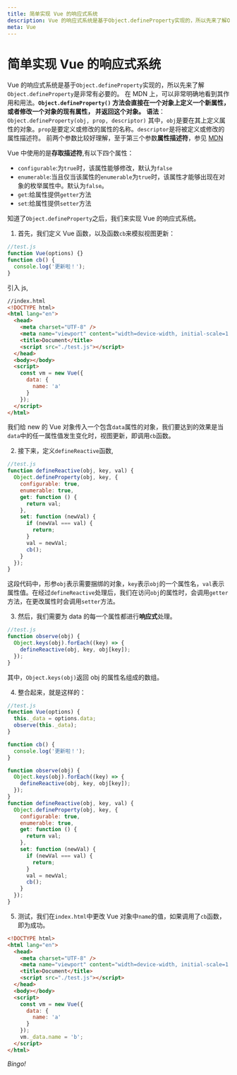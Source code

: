 ```yaml
---
title: 简单实现 Vue 的响应式系统
description: Vue 的响应式系统是基于Object.defineProperty实现的，所以先来了解Object.defineProperty是非常有必要的。
meta: Vue
---
```


# 简单实现 Vue 的响应式系统

Vue 的响应式系统是基于`Object.defineProperty`实现的，所以先来了解`Object.defineProperty`是非常有必要的。
在 MDN 上，可以非常明确地看到其作用和用法。**`Object.defineProperty()` 方法会直接在一个对象上定义一个新属性，或者修改一个对象的现有属性， 并返回这个对象。**
**语法**：`Object.defineProperty(obj, prop, descriptor)`
其中，`obj`是要在其上定义属性的对象。`prop`是要定义或修改的属性的名称。`descriptor`是将被定义或修改的属性描述符。
前两个参数比较好理解，至于第三个参数**属性描述符**，参见 [MDN](https://developer.mozilla.org/zh-CN/docs/Web/JavaScript/Reference/Global_Objects/Object/defineProperty)

Vue 中使用的是**存取描述符**,有以下四个属性：

- `configurable`:为`true`时，该属性能够修改，默认为`false`
- `enumerable`:当且仅当该属性的`enumerable`为`true`时，该属性才能够出现在对象的枚举属性中。默认为`false`。
- `get`:给属性提供`getter`方法
- `set`:给属性提供`setter`方法

知道了`Object.defineProperty`之后，我们来实现 Vue 的响应式系统。

1. 首先，我们定义 Vue 函数，以及函数`cb`来模拟视图更新：

```js
//test.js
function Vue(options) {}
function cb() {
  console.log('更新啦！');
}
```

引入 js,

```html
//index.html
<!DOCTYPE html>
<html lang="en">
  <head>
    <meta charset="UTF-8" />
    <meta name="viewport" content="width=device-width, initial-scale=1.0" />
    <title>Document</title>
    <script src="./test.js"></script>
  </head>
  <body></body>
  <script>
    const vm = new Vue({
      data: {
        name: 'a'
      }
    });
  </script>
</html>
```

我们给 new 的 Vue 对象传入一个包含`data`属性的对象，我们要达到的效果是当`data`中的任一属性值发生变化时，视图更新，即调用`cb`函数。

2. 接下来，定义`defineReactive`函数,

```js
//test.js
function defineReactive(obj, key, val) {
  Object.defineProperty(obj, key, {
    configurable: true,
    enumerable: true,
    get: function () {
      return val;
    },
    set: function (newVal) {
      if (newVal === val) {
        return;
      }
      val = newVal;
      cb();
    }
  });
}
```

这段代码中，形参`obj`表示需要捆绑的对象，`key`表示`obj`的一个属性名，`val`表示属性值。在经过`defineReactive`处理后，我们在访问`obj`的属性时，会调用`getter`方法，在更改属性时会调用`setter`方法。

3. 然后，我们需要为 data 的每一个属性都进行**响应式**处理。

```js
//test.js
function observe(obj) {
  Object.keys(obj).forEach((key) => {
    defineReactive(obj, key, obj[key]);
  });
}
```

其中，`Object.keys(obj)`返回 obj 的属性名组成的数组。

4. 整合起来，就是这样的：

```js
//test.js
function Vue(options) {
  this._data = options.data;
  observe(this._data);
}

function cb() {
  console.log('更新啦！');
}

function observe(obj) {
  Object.keys(obj).forEach((key) => {
    defineReactive(obj, key, obj[key]);
  });
}
function defineReactive(obj, key, val) {
  Object.defineProperty(obj, key, {
    configurable: true,
    enumerable: true,
    get: function () {
      return val;
    },
    set: function (newVal) {
      if (newVal === val) {
        return;
      }
      val = newVal;
      cb();
    }
  });
}
```

5. 测试，我们在`index.html`中更改 Vue 对象中`name`的值，如果调用了`cb`函数，即为成功。

```html
<!DOCTYPE html>
<html lang="en">
  <head>
    <meta charset="UTF-8" />
    <meta name="viewport" content="width=device-width, initial-scale=1.0" />
    <title>Document</title>
    <script src="./test.js"></script>
  </head>
  <body></body>
  <script>
    const vm = new Vue({
      data: {
        name: 'a'
      }
    });
    vm._data.name = 'b';
  </script>
</html>
```

_Bingo!_
